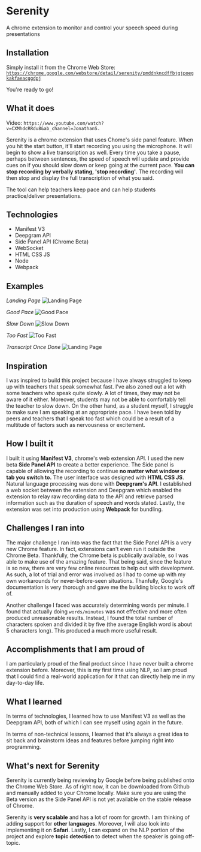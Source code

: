 # Serenity
A chrome extension to monitor and control your speech speed during presentations

## Installation
Simply install it from the Chrome Web Store: [`https://chrome.google.com/webstore/detail/serenity/pmddnkncdffbjgjpoegkakfaeacggdpj`](https://chrome.google.com/webstore/detail/serenity/pmddnkncdffbjgjpoegkakfaeacggdpj)

You're ready to go!

## What it does

Video: `https://www.youtube.com/watch?v=CXMhdcRRdu8&ab_channel=JonathanS.`

Serenity is a chrome extension that uses Chome's side panel feature. When you hit the start button, it'll start recording you using the microphone. It will begin to show a live transcription as well. Every time you take a pause, perhaps between sentences, the speed of speech will update and provide cues on if you should slow down or keep going at the current pace. **You can stop recording by verbally stating,  'stop recording'**. The recording will then stop and display the full transcription of what you said.

The tool can help teachers keep pace and can help students practice/deliver presentations.

## Technologies
- Manifest V3
- Deepgram API
- Side Panel API (Chrome Beta)
- WebSocket
- HTML CSS JS
- Node
- Webpack 

## Examples
*Landing Page*
![Landing Page](https://cdn.discordapp.com/attachments/928022919337103393/1138345269335949332/pic1.jpg)

*Good Pace*
![Good Pace](https://cdn.discordapp.com/attachments/928022919337103393/1138345269608599592/pic2.jpg)

*Slow Down*
![Slow Down](https://cdn.discordapp.com/attachments/928022919337103393/1138345268992032819/pic5.jpg)

*Too Fast*
![Too Fast](https://cdn.discordapp.com/attachments/928022919337103393/1138345268597751920/pic4.jpg)

*Transcript Once Done*
![Landing Page](https://cdn.discordapp.com/attachments/928022919337103393/1138345268266418267/pic3.jpg)


## Inspiration
I was inspired to build this project because I have always struggled to keep up with teachers that speak somewhat fast. I've also zoned out a lot with some teachers who speak quite slowly. A lot of times, they may not be aware of it either. Moreover, students may not be able to comfortably tell the teacher to slow down. On the other hand, as a student myself, I struggle to make sure I am speaking at an appropriate pace. I have been told by peers and teachers that I speak too fast which could be a result of a multitude of factors such as nervousness or excitement.

## How I built it
I built it using **Manifest V3**, chrome's web extension API. I used the new beta **Side Panel API** to create a better experience. The Side panel is capable of allowing the recording to continue **no matter what window or tab you switch to.** The user interface was designed with **HTML CSS JS**. Natural language processing was done with **Deepgram's API**. I established a web socket between the extension and Deepgram which enabled the extension to relay raw recording data to the API and retrieve parsed information such as the duration of speech and words stated. Lastly, the extension was set into production using **Webpack** for bundling.

## Challenges I ran into
The major challenge I ran into was the fact that the Side Panel API is a very new Chrome feature. In fact, extensions can't even run it outside the Chrome Beta. Thankfully, the Chrome beta is publically available, so I was able to make use of the amazing feature. That being said, since the feature is so new, there are very few online resources to help out with development. As such, a lot of trial and error was involved as I had to come up with my own workarounds for never-before-seen situations. Thanfully, Google's documentation is very thorough and gave me the building blocks to work off of.

Another challenge I faced was accurately determining words per minute. I found that actually doing `words/minutes` was not effective and more often produced unreasonable results. Instead, I found the total number of characters spoken and divided it by five (the average English word is about 5 characters long). This produced a much more useful result.

## Accomplishments that I am proud of
I am particularly proud of the final product since I have never built a chrome extension before. Moreover, this is my first time using NLP, so I am proud that I could find a real-world application for it that can directly help me in my day-to-day life.

## What I learned
In terms of technologies, I learned how to use Manifest V3 as well as the Deepgram API, both of which I can see myself using again in the future.

In terms of non-technical lessons, I learned that it's always a great idea to sit back and brainstorm ideas and features before jumping right into programming.

## What's next for Serenity
Serenity is currently being reviewing by Google before being published onto the Chrome Web Store. As of right now, it can be downloaded from Github and manually added to your Chrome locally. Make sure you are using the Beta version as the Side Panel API is not yet available on the stable release of Chrome.

Serenity is **very scalable** and has a lot of room for growth. I am thinking of adding support for **other languages**. Moreover, I will also look into implementing it on **Safari**. Lastly, I can expand on the NLP portion of the project and explore **topic detection** to detect when the speaker is going off-topic.

